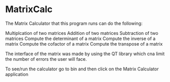 # MatrixCalc

The Matrix Calculator that this program runs can do the following:

Multiplcation of two matrices
Addition of two matrices
Subtraction of two matrices
Compute the determinant of a matrix
Compute the inverse of a matrix
Compute the cofactor of a matrix
Compute the transpose of a matrix

The interface of the matrix was made by using the QT library which cna limit the number of errors the user will face.

To see/run the calculator go to bin and then click on the Matrix Calculator application
